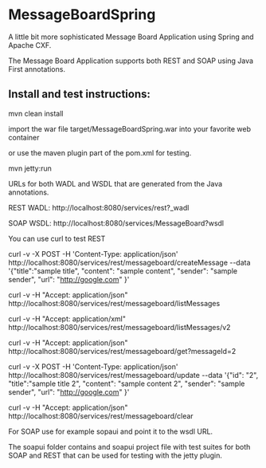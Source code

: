 MessageBoardSpring
==================
A little bit more sophisticated Message Board Application using Spring and Apache CXF.

The Message Board Application supports both REST and SOAP using Java First annotations.



Install and test instructions:
--------------

mvn clean install

import the war file target/MessageBoardSpring.war into your favorite web container

or use the maven plugin part of the pom.xml for testing.

mvn jetty:run

URLs for both WADL and WSDL that are generated from the Java annotations.

REST WADL:
http://localhost:8080/services/rest?_wadl

SOAP WSDL:
http://localhost:8080/services/MessageBoard?wsdl


You can use curl to test REST

curl -v -X POST -H 'Content-Type: application/json' http://localhost:8080/services/rest/messageboard/createMessage --data '{"title":"sample title", "content": "sample content", "sender": "sample sender", "url": "http://google.com" }'

curl -v -H "Accept: application/json" http://localhost:8080/services/rest/messageboard/listMessages

curl -v -H "Accept: application/xml" http://localhost:8080/services/rest/messageboard/listMessages/v2

curl -v -H "Accept: application/json" http://localhost:8080/services/rest/messageboard/get?messageId=2

curl -v -X POST -H 'Content-Type: application/json' http://localhost:8080/services/rest/messageboard/update --data '{"id": "2", "title":"sample title 2", "content": "sample content 2", "sender": "sample sender", "url": "http://google.com" }'

curl -v -H "Accept: application/json" http://localhost:8080/services/rest/messageboard/clear

For SOAP use for example sopaui and point it to the wsdl URL.


The soapui folder contains and soapui project file with test suites for both SOAP and REST that can be used for testing
with the jetty plugin.


